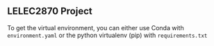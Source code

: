 LELEC2870 Project 
---

To get the virtual environment, you can either use Conda with `environment.yaml` or the python virtualenv (pip) with `requirements.txt`


